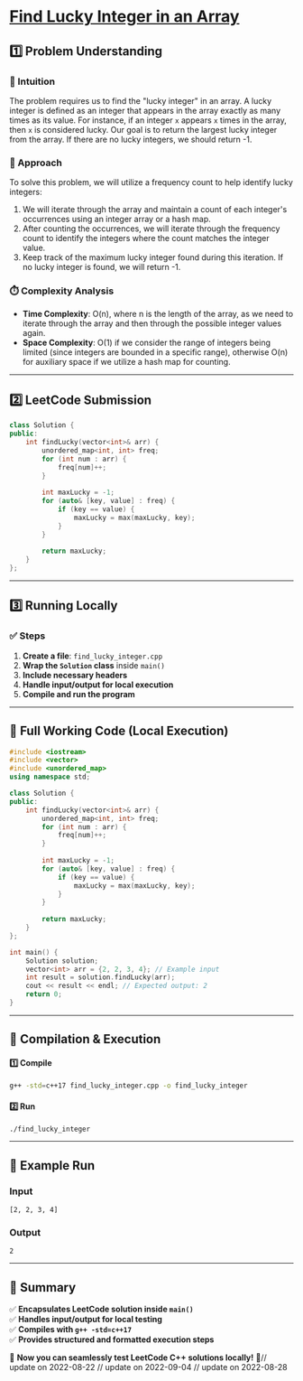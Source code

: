 # **[Find Lucky Integer in an Array](https://leetcode.com/problems/find-lucky-integer-in-an-array/description/)**  

## **1️⃣ Problem Understanding**  
### **📌 Intuition**  
The problem requires us to find the "lucky integer" in an array. A lucky integer is defined as an integer that appears in the array exactly as many times as its value. For instance, if an integer `x` appears `x` times in the array, then `x` is considered lucky. Our goal is to return the largest lucky integer from the array. If there are no lucky integers, we should return -1.

### **🚀 Approach**  
To solve this problem, we will utilize a frequency count to help identify lucky integers:
1. We will iterate through the array and maintain a count of each integer's occurrences using an integer array or a hash map.
2. After counting the occurrences, we will iterate through the frequency count to identify the integers where the count matches the integer value.
3. Keep track of the maximum lucky integer found during this iteration. If no lucky integer is found, we will return -1.

### **⏱️ Complexity Analysis**  
- **Time Complexity**: O(n), where n is the length of the array, as we need to iterate through the array and then through the possible integer values again.
- **Space Complexity**: O(1) if we consider the range of integers being limited (since integers are bounded in a specific range), otherwise O(n) for auxiliary space if we utilize a hash map for counting.

---  

## **2️⃣ LeetCode Submission**  
```cpp
class Solution {
public:
    int findLucky(vector<int>& arr) {
        unordered_map<int, int> freq;
        for (int num : arr) {
            freq[num]++;
        }
        
        int maxLucky = -1;
        for (auto& [key, value] : freq) {
            if (key == value) {
                maxLucky = max(maxLucky, key);
            }
        }
        
        return maxLucky;
    }
};  
```  

---  

## **3️⃣ Running Locally**  
### **✅ Steps**  
1. **Create a file**: `find_lucky_integer.cpp`  
2. **Wrap the `Solution` class** inside `main()`  
3. **Include necessary headers**  
4. **Handle input/output for local execution**  
5. **Compile and run the program**  

---  

## **📝 Full Working Code (Local Execution)**  
```cpp
#include <iostream>
#include <vector>
#include <unordered_map>
using namespace std;

class Solution {
public:
    int findLucky(vector<int>& arr) {
        unordered_map<int, int> freq;
        for (int num : arr) {
            freq[num]++;
        }
        
        int maxLucky = -1;
        for (auto& [key, value] : freq) {
            if (key == value) {
                maxLucky = max(maxLucky, key);
            }
        }
        
        return maxLucky;
    }
};

int main() {
    Solution solution;
    vector<int> arr = {2, 2, 3, 4}; // Example input
    int result = solution.findLucky(arr);
    cout << result << endl; // Expected output: 2
    return 0;
}
```  

---  

## **🔧 Compilation & Execution**  
#### **1️⃣ Compile**  
```bash
g++ -std=c++17 find_lucky_integer.cpp -o find_lucky_integer
```  

#### **2️⃣ Run**  
```bash
./find_lucky_integer
```  

---  

## **🎯 Example Run**  
### **Input**  
```
[2, 2, 3, 4]
```  
### **Output**  
```
2
```  

---  

## **📌 Summary**  
✅ **Encapsulates LeetCode solution inside `main()`**  
✅ **Handles input/output for local testing**  
✅ **Compiles with `g++ -std=c++17`**  
✅ **Provides structured and formatted execution steps**  

🚀 **Now you can seamlessly test LeetCode C++ solutions locally!** 🚀// update on 2022-08-22
// update on 2022-09-04
// update on 2022-08-28
